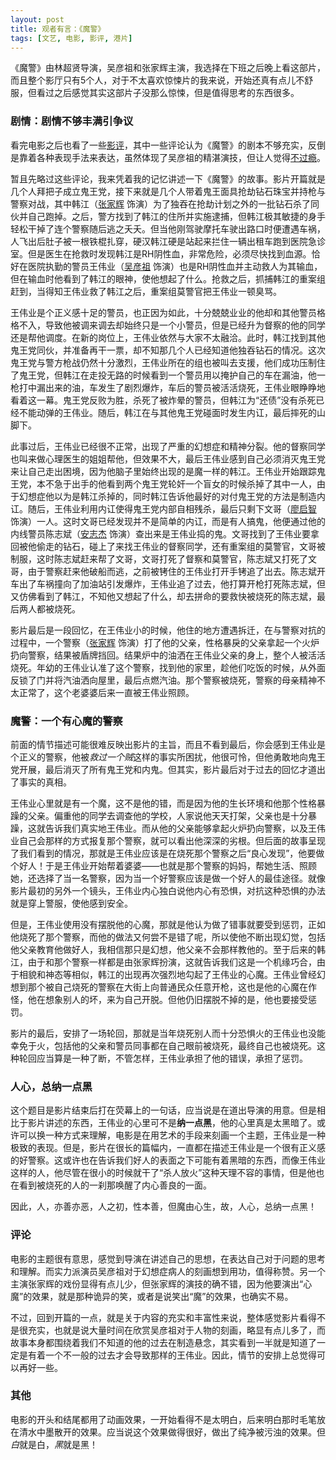 ```yaml
---
layout: post
title: 观者有言：《魔警》
tags: [文艺, 电影, 影评, 港片]
---
```


《魔警》由林超贤导演，吴彦祖和张家辉主演，我选择在下班之后晚上看这部片，而且整个影厅只有5个人，对于不太喜欢惊悚片的我来说，开始还真有点儿不舒服，但看过之后感觉其实这部片子没那么惊悚，但是值得思考的东西很多。

### 剧情：剧情不够丰满引争议

看完电影之后也看了一些[影评][douban]，其中一些评论认为《魔警》的剧本不够充实，反倒是靠着各种表现手法来表达，虽然体现了吴彦祖的精湛演技，但让人觉得[不过瘾][shihang]。

暂且先略过这些评论，我来凭着我的记忆讲述一下《魔警》的故事。影片开篇就是几个人拜把子成立鬼王党，接下来就是几个人带着鬼王面具抢劫钻石珠宝并持枪与警察对战，其中韩江（[张家辉][zhangjiahui] 饰演）为了独吞在抢劫计划之外的一批钻石杀了同伙并自己跑掉。之后，警方找到了韩江的住所并实施逮捕，但韩江极其敏捷的身手轻松干掉了连个警察随后逃之夭夭。但当他刚驾驶摩托车驶出路口时便遭遇车祸，人飞出后肚子被一根铁棍扎穿，硬汉韩江硬是站起来拦住一辆出租车跑到医院急诊室。但是医生在抢救时发现韩江是RH阴性血，非常危险，必须尽快找到血源。恰好在医院执勤的警员王伟业（[吴彦祖][wuyanzu] 饰演）也是RH阴性血并主动救人为其输血，但在输血时他看到了韩江的眼神，使他想起了什么。抢救之后，抓捕韩江的重案组赶到，当得知王伟业救了韩江之后，重案组莫警官把王伟业一顿臭骂。

王伟业是个正义感十足的警员，也正因为如此，十分兢兢业业的他却和其他警员格格不入，导致他被调来调去却始终只是一个小警员，但是已经升为督察的他的同学还是帮他调度。在新的岗位上，王伟业依然与大家不太融洽。此时，韩江找到其他鬼王党同伙，并准备再干一票，却不知那几个人已经知道他独吞钻石的情况。这次鬼王党与警方枪战仍然十分激烈，王伟业所在的组也被叫去支援，他们成功压制住了鬼王党，但韩江在走投无路的时候看到一个警员用以掩护自己的车在漏油，他一枪打中漏出来的油，车发生了剧烈爆炸，车后的警员被活活烧死，王伟业眼睁睁地看着这一幕。鬼王党反败为胜，杀死了被炸晕的警员，但韩江为“还债”没有杀死已经不能动弹的王伟业。随后，韩江在与其他鬼王党碰面时发生内讧，最后摔死的山脚下。

此事过后，王伟业已经很不正常，出现了严重的幻想症和精神分裂。他的督察同学也叫来做心理医生的姐姐帮他，但效果不大，最后王伟业感到自己必须消灭鬼王党来让自己走出困境，因为他脑子里始终出现的是魔一样的韩江。王伟业开始跟踪鬼王党，本不急于出手的他看到两个鬼王党轮奸一个盲女的时候杀掉了其中一人，由于幻想症他以为是韩江杀掉的，同时韩江告诉他最好的对付鬼王党的方法是制造内讧。随后，王伟业利用内讧使得鬼王党内部自相残杀，最后只剩下文哥（[廖启智][liaoqizhi] 饰演）一人。这时文哥已经发现并不是简单的内讧，而是有人搞鬼，他便通过他的内线警员陈志斌（[安志杰][anzhijie] 饰演）查出来是王伟业捣的鬼。文哥找到了王伟业要拿回被他偷走的钻石，碰上了来找王伟业的督察同学，还有重案组的莫警官，文哥被制服，这时陈志斌赶来帮了文哥，文哥打死了督察和莫警官，陈志斌又打死了文哥，由于警察赶来他破船而逃，之前被铐住的王伟业打开手铐追了出去。陈志斌开车出了车祸撞向了加油站引发爆炸，王伟业追了过去，他打算开枪打死陈志斌，但又仿佛看到了韩江，不知他又想起了什么，却去拼命的要救快被烧死的陈志斌，最后两人都被烧死。

影片最后是一段回忆，在王伟业小的时候，他住的地方遭遇拆迁，在与警察对抗的过程中，一个警察（[张家辉][zhangjiahui] 饰演）打了他的父亲，性格暴戾的父亲拿起一个火炉扔向警察，结果被盾牌挡回。结果炉中的油洒在王伟业父亲的身上，整个人被活活烧死。年幼的王伟业认准了这个警察，找到他的家里，趁他们吃饭的时候，从外面反锁了门并将汽油洒向屋里，最后点燃汽油。那个警察被烧死，警察的母亲精神不太正常了，这个老婆婆后来一直被王伟业照顾。

### 魔警：一个有心魔的警察

前面的情节描述可能很难反映出影片的主旨，而且不看到最后，你会感到王伟业是个正义的警察，他被*救过一个贼*这样的事实所困扰，他很可怜，但他勇敢地向鬼王党开展，最后消灭了所有鬼王党和内鬼。但其实，影片最后对于过去的回忆才道出了事实的真相。

王伟业心里就是有一个魔，这不是他的错，而是因为他的生长环境和他那个性格暴躁的父亲。偏重他的同学去调查他的学校，人家说他天天打架，父亲也是十分暴躁，这就告诉我们真实地王伟业。而从他的父亲能够拿起火炉扔向警察，以及王伟业自己会那样的方式报复那个警察，就可以看出他深深的劣根。但后面的故事呈现了我们看到的情况，那就是王伟业应该是在烧死那个警察之后“良心发现”，他要做个好人！于是王伟业开始帮着婆婆——也就是那个警察的妈妈，帮她生活、照顾她，还选择了当一名警察，因为当一个好警察应该是做一个好人的最佳途径。就像影片最初的另外一个镜头，王伟业内心独白说他内心有恐惧，对抗这种恐惧的办法就是穿上警服，使他感到安全。

但是，王伟业使用没有摆脱他的心魔，那就是他认为做了错事就要受到惩罚，正如他烧死了那个警察，而他的做法又何尝不是错了呢，所以使他不断出现幻觉，包括他父亲教育他做好人，我相信那只是幻想，他父亲不会那样教他的。至于后来的韩江，由于和那个警察一样都是由张家辉扮演，这就告诉我们这是一个机缘巧合，由于相貌和神态等相似，韩江的出现再次强烈地勾起了王伟业的心魔。王伟业曾经幻想到那个被自己烧死的警察在大街上向普通民众任意开枪，这也是他的心魔在作怪，他在想象别人的坏，来为自己开脱。但他仍旧摆脱不掉的是，他也要接受惩罚。

影片的最后，安排了一场轮回，那就是当年烧死别人而十分恐惧火的王伟业也没能幸免于火，包括他的父亲和警员同事都在自己眼前被烧死，最终自己也被烧死。这种轮回应当算是一种了断，不管怎样，王伟业承担了他的错误，承担了惩罚。

### 人心，总纳一点黑

这个题目是影片结束后打在荧幕上的一句话，应当说是在道出导演的用意。但是相比于影片讲述的东西，王伟业的心里可不是**纳一点黑**，他的心里真是太黑暗了。或许可以换一种方式来理解，电影是在用艺术的手段来刻画一个主题，王伟业是一种极致的表现。但是，影片在很长的篇幅内，一直都在描述王伟业是一个很有正义感的好警察。这或许也在告诉我们好人的表面之下可能有着黑暗的东西，而像王伟业这样的人，他尽管在很小的时候就干了“杀人放火”这种天理不容的事情，但是他也在看到被烧死的人的一刹那唤醒了内心善良的一面。

因此，人，亦善亦恶，人之初，性本善，但魔由心生，故，人心，总纳一点黑！

### 评论

电影的主题很有意思，感觉到导演在讲述自己的思想，在表达自己对于问题的思考和理解。而实力派演员吴彦祖对于幻想症病人的刻画想到用功，值得称赞。另一个主演张家辉的戏份显得有点儿少，但张家辉的演技的确不错，因为他要演出“心魔”的效果，就是那种诡异的笑，或者是说笑出“魔”的效果，也确实不易。

不过，回到开篇的一点，就是关于内容的充实和丰富性来说，整体感觉影片看得不是很充实，也就是说大量时间在欣赏吴彦祖对于人物的刻画，略显有点儿多了，而故事本身都围绕着我们不知道的他的过去在制造悬念，其实看到一半就是知道了一定是有着一个不一般的过去才会导致那样的王伟业。因此，情节的安排上总觉得可以再好一些。

### 其他

电影的开头和结尾都用了动画效果，一开始看得不是太明白，后来明白那时毛笔放在清水中墨散开的效果。应当说这个效果做得很好，做出了纯净被污浊的效果。但*白*就是白，*黑*就是黑！

[douban]: http://movie.douban.com/subject/20515977/?from=baidu_aladdin
[shihang]: http://www.ximalaya.com/1813864/sound/2586342
[zhangjiahui]: http://baike.baidu.com/subview/43912/8770055.htm
[wuyanzu]: http://baike.baidu.com/view/5880.htm
[liaoqizhi]: http://baike.baidu.com/view/793423.htm
[anzhijie]: http://baike.baidu.com/view/789090.htm

